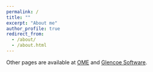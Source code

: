 ```yaml
---
permalink: /
title: ""
excerpt: "About me"
author_profile: true
redirect_from: 
  - /about/
  - /about.html
---
```


Other pages are available at
[OME](https://www.openmicroscopy.org/site/about/development-teams/jason)
and
[Glencoe Software](http://www.glencoesoftware.com/team.html">Glencoe).

<script src="http://gist.github.com/1388145.js"></script>
